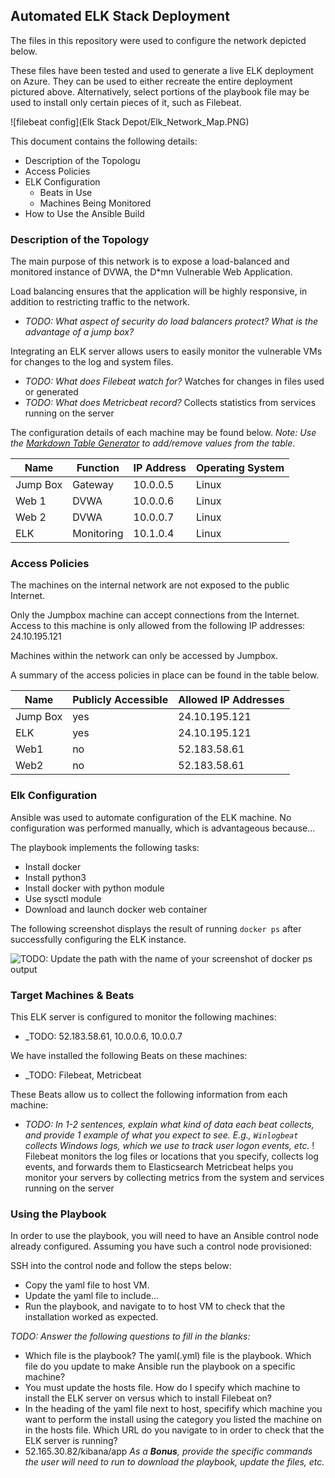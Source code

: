 ## Automated ELK Stack Deployment

The files in this repository were used to configure the network depicted below.


These files have been tested and used to generate a live ELK deployment on Azure. They can be used to either recreate the entire deployment pictured above. Alternatively, select portions of the playbook file may be used to install only certain pieces of it, such as Filebeat.

![filebeat config](Elk Stack Depot/Elk_Network_Map.PNG)

This document contains the following details:
- Description of the Topologu
- Access Policies
- ELK Configuration
  - Beats in Use
  - Machines Being Monitored
- How to Use the Ansible Build


### Description of the Topology

The main purpose of this network is to expose a load-balanced and monitored instance of DVWA, the D*mn Vulnerable Web Application.

Load balancing ensures that the application will be highly responsive, in addition to restricting traffic to the network.
- _TODO: What aspect of security do load balancers protect? What is the advantage of a jump box?_

Integrating an ELK server allows users to easily monitor the vulnerable VMs for changes to the log and system files.
- _TODO: What does Filebeat watch for?_ Watches for changes in files used or generated 
- _TODO: What does Metricbeat record?_ Collects statistics from services running on the server

The configuration details of each machine may be found below.
_Note: Use the [Markdown Table Generator](http://www.tablesgenerator.com/markdown_tables) to add/remove values from the table_.

| Name     | Function | IP Address | Operating System |
|----------|----------|------------|------------------|
| Jump Box | Gateway  | 10.0.0.5   | Linux            |
| Web 1    | DVWA     | 10.0.0.6   | Linux            |
| Web 2    | DVWA     | 10.0.0.7   | Linux            |
| ELK      |Monitoring| 10.1.0.4   | Linux            |

### Access Policies

The machines on the internal network are not exposed to the public Internet. 

Only the Jumpbox machine can accept connections from the Internet. Access to this machine is only allowed from the following IP addresses: 24.10.195.121

Machines within the network can only be accessed by Jumpbox.

A summary of the access policies in place can be found in the table below.

| Name     | Publicly Accessible | Allowed IP Addresses |
|----------|---------------------|----------------------|
| Jump Box | yes                 | 24.10.195.121        |
| ELK      | yes                 | 24.10.195.121        |
| Web1     | no                  | 52.183.58.61         |
| Web2     | no                  | 52.183.58.61         |
### Elk Configuration

Ansible was used to automate configuration of the ELK machine. No configuration was performed manually, which is advantageous because...

The playbook implements the following tasks:
- Install docker
- Install python3
- Install docker with python module
- Use sysctl module
- Download and launch docker web container

The following screenshot displays the result of running `docker ps` after successfully configuring the ELK instance.

![TODO: Update the path with the name of your screenshot of docker ps output](Images/docker_ps_output.png)

### Target Machines & Beats
This ELK server is configured to monitor the following machines:
- _TODO: 52.183.58.61, 10.0.0.6, 10.0.0.7 

We have installed the following Beats on these machines:
- _TODO: Filebeat, Metricbeat

These Beats allow us to collect the following information from each machine:
- _TODO: In 1-2 sentences, explain what kind of data each beat collects, and provide 1 example of what you expect to see. E.g., `Winlogbeat` collects Windows logs, which we use to track user logon events, etc._
! Filebeat monitors the log files or locations that you specify, collects log events, and forwards them to Elasticsearch
Metricbeat helps you monitor your servers by collecting metrics from the system and services running on the server

### Using the Playbook
In order to use the playbook, you will need to have an Ansible control node already configured. Assuming you have such a control node provisioned: 

SSH into the control node and follow the steps below:
- Copy the yaml file to host VM.
- Update the yaml file to include...
- Run the playbook, and navigate to to host VM to check that the installation worked as expected.

_TODO: Answer the following questions to fill in the blanks:_
- Which file is the playbook? The yaml(.yml) file is the playbook.
Which file do you update to make Ansible run the playbook on a specific machine? 
- You must update the hosts file.
How do I specify which machine to install the ELK server on versus which to install Filebeat on? 
- In the heading of the yaml file next to host, specifify which machine you want to perform the install using the category you listed the machine on in the hosts file.
Which URL do you navigate to in order to check that the ELK server is running? 
- 52.165.30.82/kibana/app
_As a **Bonus**, provide the specific commands the user will need to run to download the playbook, update the files, etc._
